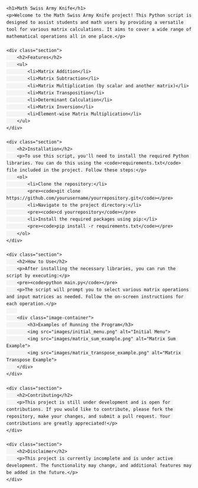 <!DOCTYPE html>
<html lang="en">
<head>
    <meta charset="UTF-8">
    <meta name="viewport" content="width=device-width, initial-scale=1.0">
    <title>Math Swiss Army Knife</title>
    <style>
        body {
            font-family: Arial, sans-serif;
            line-height: 1.6;
            margin: 20px;
        }
        h1, h2, h3 {
            color: #333;
        }
        code {
            background: #f4f4f4;
            padding: 2px 4px;
            border-radius: 3px;
        }
        .section {
            margin-bottom: 20px;
        }
        .image-container {
            text-align: center;
        }
        .image-container img {
            max-width: 100%;
            height: auto;
        }
    </style>
</head>
<body>

    <h1>Math Swiss Army Knife</h1>
    <p>Welcome to the Math Swiss Army Knife project! This Python script is designed to assist students and math users by providing a versatile tool for various matrix calculations. It aims to cover a wide range of mathematical operations all in one place.</p>

    <div class="section">
        <h2>Features</h2>
        <ul>
            <li>Matrix Addition</li>
            <li>Matrix Subtraction</li>
            <li>Matrix Multiplication (by scalar and another matrix)</li>
            <li>Matrix Transposition</li>
            <li>Determinant Calculation</li>
            <li>Matrix Inversion</li>
            <li>Element-wise Matrix Multiplication</li>
        </ul>
    </div>

    <div class="section">
        <h2>Installation</h2>
        <p>To use this script, you'll need to install the required Python libraries. You can do this using the <code>requirements.txt</code> file included in the project. Follow these steps:</p>
        <ol>
            <li>Clone the repository:</li>
            <pre><code>git clone https://github.com/yourusername/yourrepository.git</code></pre>
            <li>Navigate to the project directory:</li>
            <pre><code>cd yourrepository</code></pre>
            <li>Install the required packages using pip:</li>
            <pre><code>pip install -r requirements.txt</code></pre>
        </ol>
    </div>

    <div class="section">
        <h2>How to Use</h2>
        <p>After installing the necessary libraries, you can run the script by executing:</p>
        <pre><code>python main.py</code></pre>
        <p>The script will prompt you to select various matrix operations and input matrices as needed. Follow the on-screen instructions for each operation.</p>
        
        <div class="image-container">
            <h3>Examples of Running the Program</h3>
            <img src="images/initial_menu.png" alt="Initial Menu">
            <img src="images/matrix_sum_example.png" alt="Matrix Sum Example">
            <img src="images/matrix_transpose_example.png" alt="Matrix Transpose Example">
        </div>
    </div>

    <div class="section">
        <h2>Contributing</h2>
        <p>This project is still under development and is open for contributions. If you would like to contribute, please fork the repository, make your changes, and submit a pull request. Your contributions are greatly appreciated!</p>
    </div>

    <div class="section">
        <h2>Disclaimer</h2>
        <p>This project is currently incomplete and is under active development. The functionality may change, and additional features may be added in the future.</p>
    </div>

</body>
</html>
